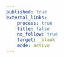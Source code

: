 ```yaml
---
published: true
external_links:
    process: true
    title: false
    no_follow: true
    target: _blank
    mode: active
---
```


